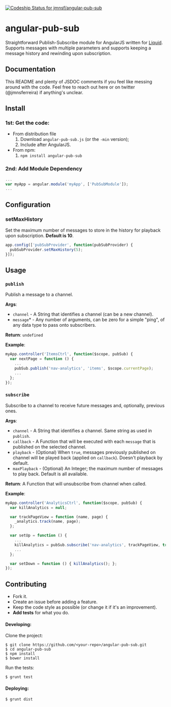 [ ![Codeship Status for jmnsf/angular-pub-sub](https://codeship.com/projects/21821710-cb2c-0132-2298-7aebcd9a20f5/status?branch=master)](https://codeship.com/projects/75679)

# angular-pub-sub

Straightforward Publish-Subscribe module for AngularJS written for [Liquid](https://onliquid.com). Supports messages with multiple parameters and supports keeping a message history and rewinding upon subscription.

## Documentation

This README and plenty of JSDOC comments if you feel like messing around with the code. Feel free to reach out here or on twitter (@jmnsferreira) if anything's unclear.

## Install

### 1st: Get the code:

* From distribution file
  1. Download `angular-pub-sub.js` (or the `-min` version);
  2. Include after AngularJS.
* From npm:
  1. `npm install angular-pub-sub`

### 2nd: Add Module Dependency

```javascript
...
var myApp = angular.module('myApp', ['PubSubModule']);
...
```

## Configuration

### setMaxHistory

Set the maximum number of messages to store in the history for playback upon subscription. **Default is 10**.

```javascript
app.config(['pubSubProvider', function(pubSubProvider) {
  pubSubProvider.setMaxHistory(5);
}]);
```

## Usage

### `publish`

Publish a message to a channel.

**Args**:

* `channel` - A String that identifies a channel (can be a new channel).
* `message`* - Any number of arguments, can be zero for a simple "ping", of any data type to pass onto subscribers.

**Return**: `undefined`

**Example**:

```javascript
myApp.controller('ItemsCtrl', function($scope, pubSub) {
  var nextPage = function () {
    ...
    pubSub.publish('nav-analytics', 'items', $scope.currentPage);
    ...
  };
});
```

### `subscribe`

Subscribe to a channel to receive future messages and, optionally, previous ones.

**Args**:

* `channel` - A String that identifies a channel. Same string as used in `publish`.
* `callback` - A Function that will be executed with each `message` that is published on the selected channel.
* `playback` - (Optional) When `true`, messages previously published on channel will be played back (applied on `callback`). Doesn't playback by default.
* `maxPlayback` - (Optional) An Integer; the maximum number of messages to play back. Default is all available.

**Return**: A Function that will unsubscribe from channel when called.

**Example**:

```javascript
myApp.controller('AnalyticsCtrl', function($scope, pubSub) {
  var killAnalytics = null;

  var trackPageView = function (name, page) {
    _analytics.track(name, page);
  };

  var setUp = function () {
    ...
    killAnalytics = pubSub.subscribe('nav-analytics', trackPageView, true, 1);
    ...
  };

  var setDown = function () { killAnalytics(); };
});
```

## Contributing

* Fork it.
* Create an issue before adding a feature.
* Keep the code style as possible (or change it if it's an improvement).
* **Add tests** for what you do.

#### Developing:

Clone the project:

```
$ git clone https://github.com/<your-repo>/angular-pub-sub.git
$ cd angular-pub-sub
$ npm install
$ bower install
```

Run the tests:

```
$ grunt test
```

#### Deploying:

```
$ grunt dist
```


